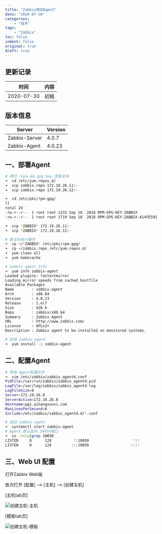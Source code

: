 ```yaml
---
title: "Zabbix增加Agent"
date: "2020-07-30"
categories:
    - "技术"
tags:
    - "Zabbix"
toc: false
indent: false
original: true
draft: true
---
```


## 更新记录

| 时间       | 内容 |
| ---------- | ---- |
| 2020-07-30 | 初稿 |

## 版本信息

| Server        | Version |
| ------------- | ------- |
| Zabbix-Server | 4.0.7   |
| Zabbix-Agent  | 4.0.23  |

## 一、部署Agent

``` zsh
# 拷贝 repo && gpg key 至新主机
➜  cd /etc/yum.repos.d/
➜  scp zabbix.repo 172.19.26.11:~
➜  scp zabbix.repo 172.19.26.12:~

➜  cd /etc/pki/rpm-gpg/
ll
total 24
-rw-r--r--  1 root root 1333 Sep 18  2018 RPM-GPG-KEY-ZABBIX
-rw-r--r--  1 root root 1719 Sep 18  2018 RPM-GPG-KEY-ZABBIX-A14FE591

➜  scp *ZABBIX* 172.19.26.11:~
➜  scp *ZABBIX* 172.19.26.12:~

# 新主机执行操作
➜  cp ~/*ZABBIX* /etc/pki/rpm-gpg/
➜  cp ~/zabbix.repo /etc/yum.repos.d/
➜  yum clean all
➜  yum makecache

# zabbix-agent Info
➜  yum info zabbix-agent
Loaded plugins: fastestmirror
Loading mirror speeds from cached hostfile
Available Packages
Name        : zabbix-agent
Arch        : x86_64
Version     : 4.0.23
Release     : 1.el7
Size        : 426 k
Repo        : zabbix/x86_64
Summary     : Zabbix Agent
URL         : http://www.zabbix.com/
License     : GPLv2+
Description : Zabbix agent to be installed on monitored systems.

# 安装 zabbix-agent
➜  yum install -y zabbix-agent
```

## 二、配置Agent

``` zsh
# 修改 Agent配置文件
➜  vim /etc/zabbix/zabbix_agentd.conf
PidFile=/var/run/zabbix/zabbix_agentd.pid
LogFile=/var/log/zabbix/zabbix_agentd.log
LogFileSize=0
Server=172.19.26.8
ServerActive=172.19.26.8
Hostname=pg1.aihangxunxi.com
MaxLinesPerSecond=6
Include=/etc/zabbix/zabbix_agentd.d/*.conf

# 启动 zabbix-agent
➜  systemctl start zabbix-agent
# Agent 默认监听 10050端口
➜  ss -tnlp|grep 10050
LISTEN     0      128          *:10050                    *:*                   users:(("zabbix_agentd",pid=16612,fd=4),("zabbix_agentd",pid=16611,fd=4),("zabbix_agentd",pid=16610,fd=4),("zabbix_agentd",pid=16609,fd=4),("zabbix_agentd",pid=16608,fd=4),("zabbix_agentd",pid=16607,fd=4))
LISTEN     0      128         :::10050                   :::*                   users:(("zabbix_agentd",pid=16612,fd=5),("zabbix_agentd",pid=16611,fd=5),("zabbix_agentd",pid=16610,fd=5),("zabbix_agentd",pid=16609,fd=5),("zabbix_agentd",pid=16608,fd=5),("zabbix_agentd",pid=16607,fd=5))
```

## 三、Web UI 配置

打开Zabbix Web端

依次打开 [配置] --> [主机] --> [创建主机]

[主机tab页]

![创建主机-主机](https://cdn.jsdelivr.net/gh/miaocunfa/imghosting/img/zabbix_20200730_01.png)

[模板tab页]

![创建主机-模板](https://cdn.jsdelivr.net/gh/miaocunfa/imghosting/img/zabbix_20200730_02.png)
